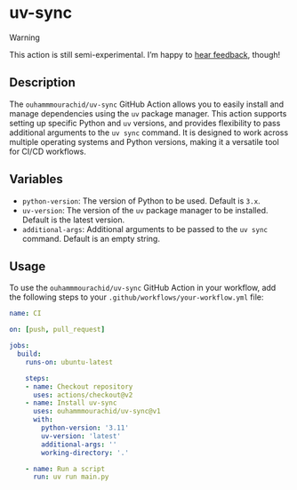 # uv-sync

> [!WARNING]
> This action is still semi-experimental.
> I’m happy to [hear feedback](https://github.com/ouhammmourachid/uv-sync/issues), though!

## Description

The `ouhammmourachid/uv-sync` GitHub Action allows you to easily install and manage dependencies using the `uv` package manager. This action supports setting up specific Python and `uv` versions, and provides flexibility to pass additional arguments to the `uv sync` command. It is designed to work across multiple operating systems and Python versions, making it a versatile tool for CI/CD workflows.

## Variables

- `python-version`: The version of Python to be used. Default is `3.x`.
- `uv-version`: The version of the `uv` package manager to be installed. Default is the latest version.
- `additional-args`: Additional arguments to be passed to the `uv sync` command. Default is an empty string.

## Usage

To use the `ouhammmourachid/uv-sync` GitHub Action in your workflow, add the following steps to your `.github/workflows/your-workflow.yml` file:

```yaml
name: CI

on: [push, pull_request]

jobs:
  build:
    runs-on: ubuntu-latest

    steps:
    - name: Checkout repository
      uses: actions/checkout@v2
    - name: Install uv-sync
      uses: ouhammmourachid/uv-sync@v1
      with:
        python-version: '3.11'
        uv-version: 'latest'
        additional-args: ''
        working-directory: '.'

    - name: Run a script
      run: uv run main.py
```